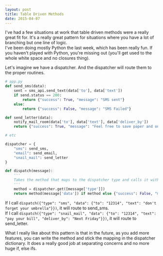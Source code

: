 ```yaml
---
layout: post
title: Table Driven Methods
date: 2015-04-07
---
```


I've had a few situations at work that table driven methods were a really great fit for. It's a really great pattern for situations where you have a lot of branching but one line of logic.  
I've been doing mostly Python the last week, which has been really fun. If you haven't played with Python, you're missing out (you'll get used to the whole white space and no closures thing).  

Let's imagine we have a dispatcher. And the dispatcher will route them to the proper routines.  
```py
# app.py
def send_sms(data):
    sent = sms_api.send_text(data['to'], data['text'])
    if send.status == 200:
        return {"success": True, "message": "SMS sent"}
    else:
        return {"success": False, "message": "SMS Failed"}

def send_letter(data):
    notify_mail_room(data['to'], data['text'], data['deliver_by'])
    return {"success": True, "message": "Feel free to save paper and only receive emails"}

# etc

dispatcher = {
    "sms": send_sms,
    "email": send_email,
    "snail_mail": send_letter
}

def dispatch(message):
    '''
    Takes the method that maps to the dispatcher type and calls it with the JSON data as a parameter
    '''
    method = dispatcher.get([message['type']])
    return method(message['data']) if method else {"success": False, "message": "Method not found"}
```

If I call `dispatch({"type": "sms", "data": {"to": "12314", "text": "don't forget your umbrella"}})`, it will route to send_sms.  
If I call `dispatch({"type": "snail_mail", "data": {"to": "12314", "text": "pay your bill", "deliver_by": "Next Friday"}})`, it will route to send_letter.

What I really like about this pattern is that in the future, as you add more features, you can write the method and stick the mapping in the dispatcher dictionary. It does a really good job at separating concerns and no more huge if, else ifs.
